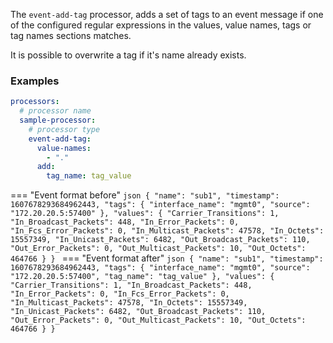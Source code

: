 The `event-add-tag` processor, adds a set of tags to an event message if one of the configured regular expressions in the values, value names, tags or tag names sections matches.

It is possible to overwrite a tag if it's name already exists.

### Examples

```yaml
processors:
  # processor name
  sample-processor:
    # processor type
    event-add-tag:
      value-names:
        - "."
      add: 
        tag_name: tag_value
```

=== "Event format before"
    ```json
    {
      "name": "sub1",
      "timestamp": 1607678293684962443,
      "tags": {
        "interface_name": "mgmt0",
        "source": "172.20.20.5:57400"
      },
      "values": {
        "Carrier_Transitions": 1,
        "In_Broadcast_Packets": 448,
        "In_Error_Packets": 0,
        "In_Fcs_Error_Packets": 0,
        "In_Multicast_Packets": 47578,
        "In_Octets": 15557349,
        "In_Unicast_Packets": 6482,
        "Out_Broadcast_Packets": 110,
        "Out_Error_Packets": 0,
        "Out_Multicast_Packets": 10,
        "Out_Octets": 464766
      }
    }
    ```
=== "Event format after"
    ```json
    {
      "name": "sub1",
      "timestamp": 1607678293684962443,
      "tags": {
        "interface_name": "mgmt0",
        "source": "172.20.20.5:57400",
        "tag_name": "tag_value"
    },
      "values": {
        "Carrier_Transitions": 1,
        "In_Broadcast_Packets": 448,
        "In_Error_Packets": 0,
        "In_Fcs_Error_Packets": 0,
        "In_Multicast_Packets": 47578,
        "In_Octets": 15557349,
        "In_Unicast_Packets": 6482,
        "Out_Broadcast_Packets": 110,
        "Out_Error_Packets": 0,
        "Out_Multicast_Packets": 10,
        "Out_Octets": 464766
      }
    }
    ```
